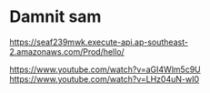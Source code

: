 # Damnit sam

https://seaf239mwk.execute-api.ap-southeast-2.amazonaws.com/Prod/hello/

https://www.youtube.com/watch?v=aGI4Wlm5c9U
https://www.youtube.com/watch?v=LHz04uN-wI0
